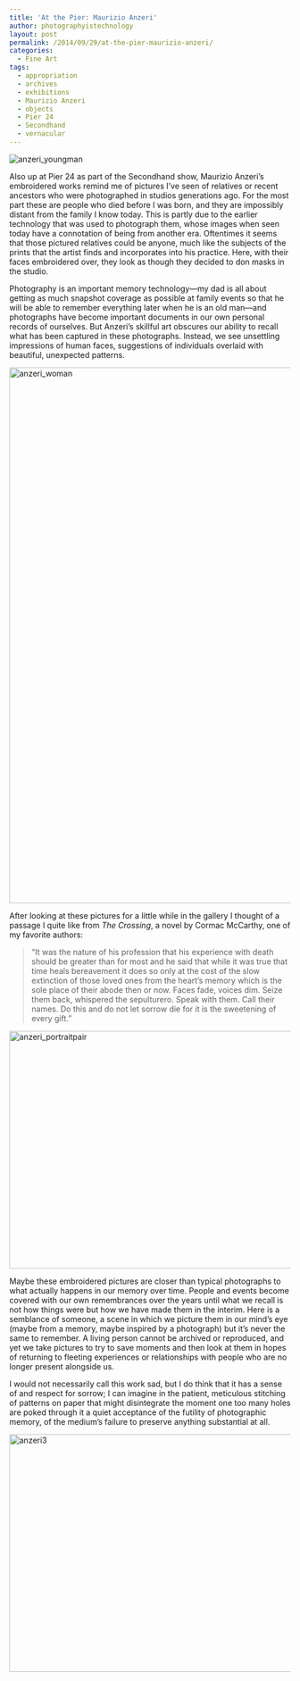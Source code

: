 ```yaml
---
title: 'At the Pier: Maurizio Anzeri'
author: photographyistechnology
layout: post
permalink: /2014/09/29/at-the-pier-maurizio-anzeri/
categories:
  - Fine Art
tags:
  - appropriation
  - archives
  - exhibitions
  - Maurizio Anzeri
  - objects
  - Pier 24
  - Secondhand
  - vernacular
---
```

<img class="aligncenter size-large wp-image-170" src="http://www.photographyistechnology.com/wp-content/uploads/2014/09/anzeri_youngman-682x1024.jpg" alt="anzeri_youngman" />

Also up at Pier 24 as part of the Secondhand show, Maurizio Anzeri&#8217;s embroidered works remind me of pictures I&#8217;ve seen of relatives or recent ancestors who were photographed in studios generations ago. For the most part these are people who died before I was born, and they are impossibly distant from the family I know today. This is partly due to the earlier technology that was used to photograph them, whose images when seen today have a connotation of being from another era. Oftentimes it seems that those pictured relatives could be anyone, much like the subjects of the prints that the artist finds and incorporates into his practice. Here, with their faces embroidered over, they look as though they decided to don masks in the studio.

Photography is an important memory technology—my dad is all about getting as much snapshot coverage as possible at family events so that he will be able to remember everything later when he is an old man—and photographs have become important documents in our own personal records of ourselves. But Anzeri&#8217;s skillful art obscures our ability to recall what has been captured in these photographs. Instead, we see unsettling impressions of human faces, suggestions of individuals overlaid with beautiful, unexpected patterns.  
<!--more-->


[<img class="aligncenter size-large wp-image-169" src="http://www.photographyistechnology.com/wp-content/uploads/2014/09/anzeri_woman-682x1024.jpg" alt="anzeri_woman" width="640" height="960" />][2]

After looking at these pictures for a little while in the gallery I thought of a passage I quite like from *The Crossing*, a novel by Cormac McCarthy, one of my favorite authors:

> “It was the nature of his profession that his experience with death should be greater than for most and he said that while it was true that time heals bereavement it does so only at the cost of the slow extinction of those loved ones from the heart&#8217;s memory which is the sole place of their abode then or now. Faces fade, voices dim. Seize them back, whispered the sepulturero. Speak with them. Call their names. Do this and do not let sorrow die for it is the sweetening of every gift.”

[<img class="aligncenter size-large wp-image-172" src="http://www.photographyistechnology.com/wp-content/uploads/2014/09/anzeri_portraitpair-1024x682.jpg" alt="anzeri_portraitpair" width="640" height="426" />][3]

Maybe these embroidered pictures are closer than typical photographs to what actually happens in our memory over time. People and events become covered with our own remembrances over the years until what we recall is not how things were but how we have made them in the interim. Here is a semblance of someone, a scene in which we picture them in our mind&#8217;s eye (maybe from a memory, maybe inspired by a photograph) but it&#8217;s never the same to remember. A living person cannot be archived or reproduced, and yet we take pictures to try to save moments and then look at them in hopes of returning to fleeting experiences or relationships with people who are no longer present alongside us.

I would not necessarily call this work sad, but I do think that it has a sense of and respect for sorrow; I can imagine in the patient, meticulous stitching of patterns on paper that might disintegrate the moment one too many holes are poked through it a quiet acceptance of the futility of photographic memory, of the medium&#8217;s failure to preserve anything substantial at all.

[<img class="aligncenter size-large wp-image-164" src="http://www.photographyistechnology.com/wp-content/uploads/2014/09/anzeri_wall-1024x682.jpg" alt="anzeri3" width="640" height="426" />][4]

 [1]: http://www.photographyistechnology.com/wp-content/uploads/2014/09/anzeri_youngman.jpg
 [2]: http://www.photographyistechnology.com/wp-content/uploads/2014/09/anzeri_woman.jpg
 [3]: http://www.photographyistechnology.com/wp-content/uploads/2014/09/anzeri_portraitpair.jpg
 [4]: http://www.photographyistechnology.com/wp-content/uploads/2014/09/anzeri_wall.jpg
